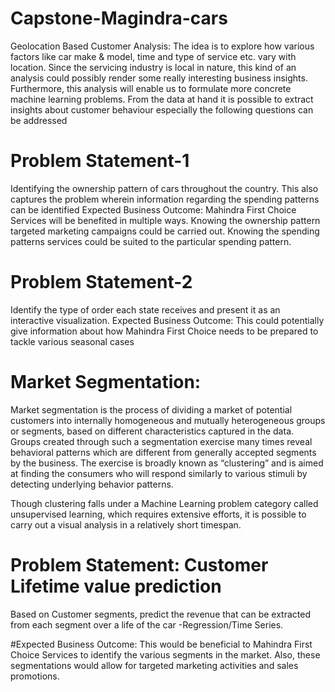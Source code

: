 # Capstone-Magindra-cars
Geolocation Based Customer Analysis: The idea is to explore how various factors like car make &amp; model, time and type of service etc. vary with location. Since the servicing industry is local in nature, this kind of an analysis could possibly render some really interesting business insights.  Furthermore, this analysis will enable us to formulate more concrete machine learning problems.  From the data at hand it is possible to extract insights about customer behaviour especially the following questions can be addressed
# Problem Statement-1

Identifying the ownership pattern of cars throughout the country. This also captures the problem wherein information regarding the spending patterns can be identified Expected Business Outcome: Mahindra First Choice Services will be benefited in multiple ways. Knowing the ownership pattern targeted marketing campaigns could be carried out. Knowing the spending patterns services could be suited to the particular spending pattern.

# Problem Statement-2

Identify the type of order each state receives and present it as an interactive visualization. Expected Business Outcome: This could potentially give information about how Mahindra First Choice needs to be prepared to tackle various seasonal cases

# Market Segmentation:
Market segmentation is the process of dividing a market of potential customers into internally homogeneous and mutually heterogeneous groups or segments, based on different characteristics captured in the data. Groups created through such a segmentation exercise many times reveal behavioral patterns which are different from generally accepted segments by the business. The exercise is broadly known as “clustering” and is aimed at finding the consumers who will respond similarly to various stimuli by detecting underlying behavior patterns.

Though clustering falls under a Machine Learning problem category called unsupervised learning, which requires extensive efforts, it is possible to carry out a visual analysis in a relatively short timespan.

# Problem Statement: Customer Lifetime value prediction
Based on Customer segments, predict the revenue that can be extracted from each segment over a life of the car -Regression/Time Series.

#Expected Business Outcome:
This would be beneficial to Mahindra First Choice Services to identify the various segments in the market. Also, these segmentations would allow for targeted marketing activities and sales promotions.
